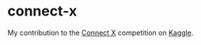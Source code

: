 # connect-x
My contribution to the [Connect X](https://www.kaggle.com/c/connectx) competition on [Kaggle](https://www.kaggle.com/).
